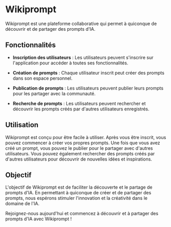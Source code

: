 # Wikiprompt

Wikiprompt est une plateforme collaborative qui permet à quiconque de découvrir et de partager des prompts d'IA.

## Fonctionnalités

- **Inscription des utilisateurs** : Les utilisateurs peuvent s'inscrire sur l'application pour accéder à toutes ses fonctionnalités.

- **Création de prompts** : Chaque utilisateur inscrit peut créer des prompts dans son espace personnel.

- **Publication de prompts** : Les utilisateurs peuvent publier leurs prompts pour les partager avec la communauté.

- **Recherche de prompts** : Les utilisateurs peuvent rechercher et découvrir les prompts créés par d'autres utilisateurs enregistrés.

## Utilisation

Wikiprompt est conçu pour être facile à utiliser. Après vous être inscrit, vous pouvez commencer à créer vos propres prompts. Une fois que vous avez créé un prompt, vous pouvez le publier pour le partager avec d'autres utilisateurs. Vous pouvez également rechercher des prompts créés par d'autres utilisateurs pour découvrir de nouvelles idées et inspirations.

## Objectif

L'objectif de Wikiprompt est de faciliter la découverte et le partage de prompts d'IA. En permettant à quiconque de créer et de partager des prompts, nous espérons stimuler l'innovation et la créativité dans le domaine de l'IA.

Rejoignez-nous aujourd'hui et commencez à découvrir et à partager des prompts d'IA avec Wikiprompt !
